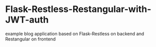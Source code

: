 # Flask-Restless-Restangular-with-JWT-auth
example blog application based on Flask-Restless on backend and Restangular on frontend
